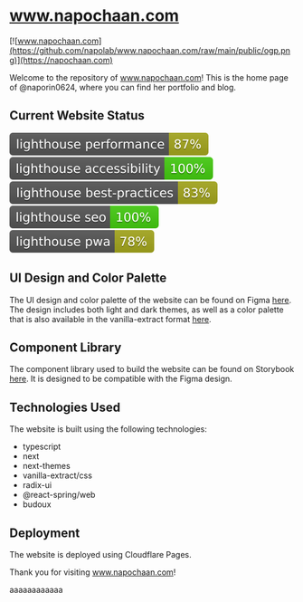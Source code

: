 # www.napochaan.com

[![www.napochaan.com](https://github.com/napolab/www.napochaan.com/raw/main/public/ogp.png)](https://napochaan.com)

Welcome to the repository of www.napochaan.com! This is the home page of @naporin0624, where you can find her portfolio and blog.

## Current Website Status

[![performance score budge](https://github.com/napolab/www.napochaan.com/raw/gh-pages/lighthouse/lighthouse_performance.svg)](https://napolab.github.io/www.napochaan.com/lighthouse/napochaan_com#performance)
[![accessibility score budge](https://github.com/napolab/www.napochaan.com/raw/gh-pages/lighthouse/lighthouse_accessibility.svg)](https://napolab.github.io/www.napochaan.com/lighthouse/napochaan_com#accessibility)
[![best-practices score budge](https://github.com/napolab/www.napochaan.com/raw/gh-pages/lighthouse/lighthouse_best-practices.svg)](https://napolab.github.io/www.napochaan.com/lighthouse/napochaan_com#best-practices)
[![seo score budge](https://github.com/napolab/www.napochaan.com/raw/gh-pages/lighthouse/lighthouse_seo.svg)](https://napolab.github.io/www.napochaan.com/lighthouse/napochaan_com#seo)
[![pwa score budge](https://github.com/napolab/www.napochaan.com/raw/gh-pages/lighthouse/lighthouse_pwa.svg)](https://napolab.github.io/www.napochaan.com/lighthouse/napochaan_com#pwa)

## UI Design and Color Palette

The UI design and color palette of the website can be found on Figma [here](https://www.figma.com/file/JZ24VUuy639Kf29oiB32FX/www.napochaan.com?node-id=0%3A1). The design includes both light and dark themes, as well as a color palette that is also available in the vanilla-extract format [here](https://github.com/napolab/www.napochaan.com/tree/main/src/theme/config).

## Component Library

The component library used to build the website can be found on Storybook [here](https://napolab.github.io/www.napochaan.com/main/). It is designed to be compatible with the Figma design.

## Technologies Used

The website is built using the following technologies:

- typescript
- next
- next-themes
- vanilla-extract/css
- radix-ui
- @react-spring/web
- budoux

## Deployment

The website is deployed using Cloudflare Pages.

Thank you for visiting www.napochaan.com!

aaaaaaaaaaaa